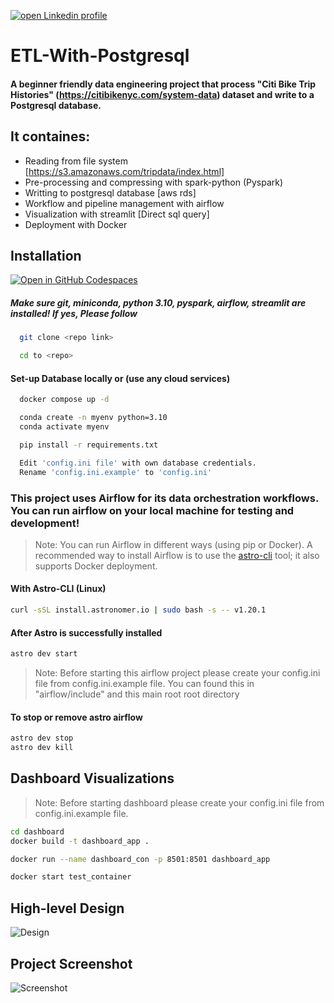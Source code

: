 [![open Linkedin profile](https://img.shields.io/badge/LinkedIn-0077B5?style=for-the-badge&logo=linkedin&logoColor=white)](https://linkedin.com/in/soorajpazeekal)

# ETL-With-Postgresql
#### A beginner friendly data engineering project that process "Citi Bike Trip Histories" (https://citibikenyc.com/system-data) dataset and write to a Postgresql database. 




## It containes:

- Reading from file system [https://s3.amazonaws.com/tripdata/index.html]
- Pre-processing and compressing with spark-python (Pyspark)
- Writting to postgresql database [aws rds]
- Workflow and pipeline management with airflow 
- Visualization with streamlit [Direct sql query] 
- Deployment with Docker


## Installation

[![Open in GitHub Codespaces](https://github.com/codespaces/badge.svg)](https://codespaces.new/soorajpazeekal/Data-Engineering-Projects-basic)

##### Make sure git, miniconda, python 3.10, pyspark, airflow, streamlit are installed! If yes, Please follow 

```bash
  git clone <repo link>
```
```bash
  cd to <repo>
```
#### Set-up Database locally or (use any cloud services)
```bash
  docker compose up -d
```

```bash
  conda create -n myenv python=3.10
  conda activate myenv
```
```bash
  pip install -r requirements.txt
```
```bash
  Edit 'config.ini file' with own database credentials.
  Rename 'config.ini.example' to 'config.ini'
```
### This project uses Airflow for its data orchestration workflows. You can run airflow on your local machine for testing and development! 
> Note: You can run Airflow in different ways (using pip or Docker). A recommended way to install Airflow is to use the [astro-cli](https://docs.astronomer.io/astro/cli/install-cli) tool; it also supports Docker deployment.

#### With Astro-CLI (Linux)
```bash
curl -sSL install.astronomer.io | sudo bash -s -- v1.20.1
```
#### After Astro is successfully installed
```bash
astro dev start
```
> Note: Before starting this airflow project please create your config.ini file from config.ini.example file. You can found this in "airflow/include" and this main root root directory
#### To stop or remove astro airflow
```bash
astro dev stop
astro dev kill
```

## Dashboard Visualizations
> Note: Before starting dashboard please create your config.ini file from config.ini.example file.
```bash
cd dashboard
docker build -t dashboard_app .
```
```bash
docker run --name dashboard_con -p 8501:8501 dashboard_app
```
```bash
docker start test_container
```

## High-level Design

![Design](https://github.com/soorajpazeekal/Data-Engineering-Projects-basic/blob/main/ETL-With-Postgresql/Documents/High-level-design.png?raw=true)


## Project Screenshot

![Screenshot](https://github.com/soorajpazeekal/Data-Engineering-Projects-basic/blob/main/ETL-With-Postgresql/Documents/screenshot.png?raw=true)


